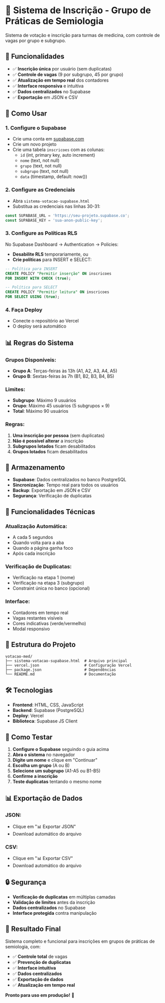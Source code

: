 # 🏥 Sistema de Inscrição - Grupo de Práticas de Semiologia

Sistema de votação e inscrição para turmas de medicina, com controle de vagas por grupo e subgrupo.

## 🎯 Funcionalidades

- ✅ **Inscrição única** por usuário (sem duplicatas)
- ✅ **Controle de vagas** (9 por subgrupo, 45 por grupo)
- ✅ **Atualização em tempo real** dos contadores
- ✅ **Interface responsiva** e intuitiva
- ✅ **Dados centralizados** no Supabase
- ✅ **Exportação** em JSON e CSV

## 🚀 Como Usar

### 1. **Configure o Supabase**
- Crie uma conta em [supabase.com](https://supabase.com)
- Crie um novo projeto
- Crie uma tabela `inscricoes` com as colunas:
  - `id` (int, primary key, auto increment)
  - `nome` (text, not null)
  - `grupo` (text, not null)
  - `subgrupo` (text, not null)
  - `data` (timestamp, default: now())

### 2. **Configure as Credenciais**
- Abra `sistema-votacao-supabase.html`
- Substitua as credenciais nas linhas 30-31:
```javascript
const SUPABASE_URL = 'https://seu-projeto.supabase.co';
const SUPABASE_KEY = 'sua-anon-public-key';
```

### 3. **Configure as Políticas RLS**
No Supabase Dashboard → Authentication → Policies:
- **Desabilite RLS** temporariamente, ou
- **Crie políticas** para INSERT e SELECT:
```sql
-- Política para INSERT
CREATE POLICY "Permitir inserção" ON inscricoes
FOR INSERT WITH CHECK (true);

-- Política para SELECT  
CREATE POLICY "Permitir leitura" ON inscricoes
FOR SELECT USING (true);
```

### 4. **Faça Deploy**
- Conecte o repositório ao Vercel
- O deploy será automático

## 📊 Regras do Sistema

### **Grupos Disponíveis:**
- **Grupo A**: Terças-feiras às 13h (A1, A2, A3, A4, A5)
- **Grupo B**: Sextas-feiras às 7h (B1, B2, B3, B4, B5)

### **Limites:**
- **Subgrupo**: Máximo 9 usuários
- **Grupo**: Máximo 45 usuários (5 subgrupos × 9)
- **Total**: Máximo 90 usuários

### **Regras:**
1. **Uma inscrição por pessoa** (sem duplicatas)
2. **Não é possível alterar** a inscrição
3. **Subgrupos lotados** ficam desabilitados
4. **Grupos lotados** ficam desabilitados

## 💾 Armazenamento

- **Supabase**: Dados centralizados no banco PostgreSQL
- **Sincronização**: Tempo real para todos os usuários
- **Backup**: Exportação em JSON e CSV
- **Segurança**: Verificação de duplicatas

## 🔧 Funcionalidades Técnicas

### **Atualização Automática:**
- A cada 5 segundos
- Quando volta para a aba
- Quando a página ganha foco
- Após cada inscrição

### **Verificação de Duplicatas:**
- Verificação na etapa 1 (nome)
- Verificação na etapa 3 (subgrupo)
- Constraint única no banco (opcional)

### **Interface:**
- Contadores em tempo real
- Vagas restantes visíveis
- Cores indicativas (verde/vermelho)
- Modal responsivo

## 📁 Estrutura do Projeto

```
votacao-med/
├── sistema-votacao-supabase.html  # Arquivo principal
├── vercel.json                    # Configuração Vercel
├── package.json                   # Dependências
└── README.md                      # Documentação
```

## 🛠️ Tecnologias

- **Frontend**: HTML, CSS, JavaScript
- **Backend**: Supabase (PostgreSQL)
- **Deploy**: Vercel
- **Biblioteca**: Supabase JS Client

## 🧪 Como Testar

1. **Configure o Supabase** seguindo o guia acima
2. **Abra o sistema** no navegador
3. **Digite um nome** e clique em "Continuar"
4. **Escolha um grupo** (A ou B)
5. **Selecione um subgrupo** (A1-A5 ou B1-B5)
6. **Confirme a inscrição**
7. **Teste duplicatas** tentando o mesmo nome

## 📊 Exportação de Dados

### **JSON:**
- Clique em "📊 Exportar JSON"
- Download automático do arquivo

### **CSV:**
- Clique em "📊 Exportar CSV"
- Download automático do arquivo

## 🔒 Segurança

- **Verificação de duplicatas** em múltiplas camadas
- **Validação de limites** antes da inscrição
- **Dados centralizados** no Supabase
- **Interface protegida** contra manipulação

## 🎉 Resultado Final

Sistema completo e funcional para inscrições em grupos de práticas de semiologia, com:

- ✅ **Controle total** de vagas
- ✅ **Prevenção de duplicatas**
- ✅ **Interface intuitiva**
- ✅ **Dados centralizados**
- ✅ **Exportação de dados**
- ✅ **Atualização em tempo real**

**Pronto para uso em produção!** 🚀 